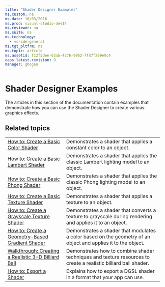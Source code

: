 ```yaml
---
title: "Shader Designer Examples"
ms.custom: na
ms.date: 10/03/2016
ms.prod: visual-studio-dev14
ms.reviewer: na
ms.suite: na
ms.technology: 
  - vs-ide-general
ms.tgt_pltfrm: na
ms.topic: article
ms.assetid: f12f5dee-63ab-4376-9952-7f87f269e9c4
caps.latest.revision: 9
manager: ghogen
---
```

# Shader Designer Examples
The articles in this section of the documentation contain examples that demonstrate how you can use the Shader Designer to create various graphics effects.  
  
## Related topics  
  
|||  
|-|-|  
|[How to: Create a Basic Color Shader](../VS_IDE/How-to--Create-a-Basic-Color-Shader.md)|Demonstrates a shader that applies a constant color to an object.|  
|[How to: Create a Basic Lambert Shader](../VS_IDE/How-to--Create-a-Basic-Lambert-Shader.md)|Demonstrates a shader that applies the classic Lambert lighting model to an object.|  
|[How to: Create a Basic Phong Shader](../VS_IDE/How-to--Create-a-Basic-Phong-Shader.md)|Demonstrates a shader that applies the classic Phong lighting model to an object.|  
|[How to: Create a Basic Texture Shader](../VS_IDE/How-to--Create-a-Basic-Texture-Shader.md)|Demonstrates a shader that applies a texture to an object.|  
|[How to: Create a Grayscale Texture Shader](../VS_IDE/How-to--Create-a-Grayscale-Texture-Shader.md)|Demonstrates a shader that converts a texture to grayscale during rendering and applies it to an object.|  
|[How to: Create a Geometry-Based Gradient Shader](../VS_IDE/How-to--Create-a-Geometry-Based-Gradient-Shader.md)|Demonstrates a shader that modulates a color based on the geometry of an object and applies it to the object.|  
|[Walkthrough: Creating a Realistic 3-D Billiard Ball](../VS_IDE/Walkthrough--Creating-a-Realistic-3-D-Billiard-Ball.md)|Demonstrates how to combine shader techniques and texture resources to create a realistic billiard ball shader.|  
|[How to: Export a Shader](../VS_IDE/How-to--Export-a-Shader.md)|Explains how to export a DGSL shader in a format that your app can use.|